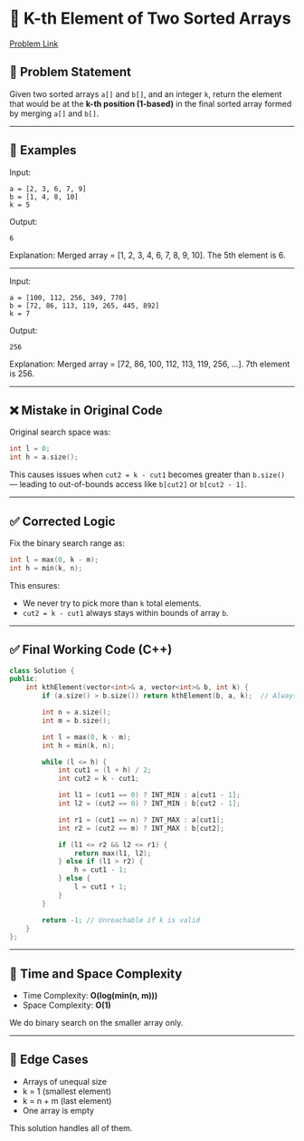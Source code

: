 # 🧩 K-th Element of Two Sorted Arrays

[Problem Link](https://www.geeksforgeeks.org/problems/k-th-element-of-two-sorted-array1317/1)

## 📘 Problem Statement

Given two sorted arrays `a[]` and `b[]`, and an integer `k`, return the element that would be at the **k-th position (1-based)** in the final sorted array formed by merging `a[]` and `b[]`.

---

## 🔢 Examples

Input:
```
a = [2, 3, 6, 7, 9]
b = [1, 4, 8, 10]
k = 5
```
Output:
```
6
```

Explanation: Merged array = [1, 2, 3, 4, 6, 7, 8, 9, 10]. The 5th element is 6.

---

Input:
```
a = [100, 112, 256, 349, 770]
b = [72, 86, 113, 119, 265, 445, 892]
k = 7
```
Output:
```
256
```

Explanation: Merged array = [72, 86, 100, 112, 113, 119, 256, ...]. 7th element is 256.

---

## ❌ Mistake in Original Code

Original search space was:
```cpp
int l = 0;
int h = a.size();
```

This causes issues when `cut2 = k - cut1` becomes greater than `b.size()` — leading to out-of-bounds access like `b[cut2]` or `b[cut2 - 1]`.

---

## ✅ Corrected Logic

Fix the binary search range as:
```cpp
int l = max(0, k - m);
int h = min(k, n);
```

This ensures:
- We never try to pick more than `k` total elements.
- `cut2 = k - cut1` always stays within bounds of array `b`.

---

## ✅ Final Working Code (C++)

```cpp
class Solution {
public:
    int kthElement(vector<int>& a, vector<int>& b, int k) {
        if (a.size() > b.size()) return kthElement(b, a, k);  // Always binary search on smaller array

        int n = a.size();
        int m = b.size();

        int l = max(0, k - m);
        int h = min(k, n);

        while (l <= h) {
            int cut1 = (l + h) / 2;
            int cut2 = k - cut1;

            int l1 = (cut1 == 0) ? INT_MIN : a[cut1 - 1];
            int l2 = (cut2 == 0) ? INT_MIN : b[cut2 - 1];

            int r1 = (cut1 == n) ? INT_MAX : a[cut1];
            int r2 = (cut2 == m) ? INT_MAX : b[cut2];

            if (l1 <= r2 && l2 <= r1) {
                return max(l1, l2);
            } else if (l1 > r2) {
                h = cut1 - 1;
            } else {
                l = cut1 + 1;
            }
        }

        return -1; // Unreachable if k is valid
    }
};
```

---

## 🧠 Time and Space Complexity

- Time Complexity: **O(log(min(n, m)))**
- Space Complexity: **O(1)**

We do binary search on the smaller array only.

---

## 🧪 Edge Cases

- Arrays of unequal size
- k = 1 (smallest element)
- k = n + m (last element)
- One array is empty

This solution handles all of them.

